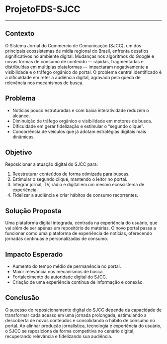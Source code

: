 # ProjetoFDS-SJCC

---

## Contexto

O Sistema Jornal do Commercio de Comunicação (SJCC), um dos principais ecossistemas de mídia regional do Brasil, enfrenta desafios significativos no ambiente digital. Mudanças nos algoritmos do Google e novas formas de consumo de conteúdo — rápidas, fragmentadas e distribuídas em múltiplas plataformas — impactaram negativamente a visibilidade e o tráfego orgânico do portal. O problema central identificado é a dificuldade em reter a audiência digital, agravada pela queda de relevância nos mecanismos de busca.

## Problema

* Notícias pouco estruturadas e com baixa interatividade reduzem o alcance.
* Diminuição de tráfego orgânico e visibilidade em motores de busca.
* Dificuldade em gerar fidelização e estimular o “segundo clique”.
* Concorrência de veículos que já adotam estratégias digitais mais dinâmicas.

## Objetivo

Reposicionar a atuação digital do SJCC para:

1. Reestruturar conteúdos de forma otimizada para buscas.
2. Estimular o segundo clique, mantendo o leitor no portal.
3. Integrar jornal, TV, rádio e digital em um mesmo ecossistema de experiência.
4. Fidelizar a audiência e criar hábitos de consumo recorrentes.

## Solução Proposta

Uma plataforma digital integrada, centrada na experiência do usuário, que vai além de ser apenas um repositório de matérias. O novo portal passa a funcionar como uma plataforma de experiência de notícias, oferecendo jornadas contínuas e personalizadas de consumo.


## Impacto Esperado

* Aumento do tempo médio de permanência no portal.
* Maior relevância nos mecanismos de busca.
* Fortalecimento da autoridade digital do SJCC.
* Criação de uma experiência contínua de informação e conexão.

## Conclusão

O sucesso do reposicionamento digital do SJCC depende da capacidade de transformar cada acesso em uma jornada prolongada, estimulando a descoberta de novos conteúdos e consolidando o hábito de consumo no portal. Ao alinhar produção jornalística, tecnologia e experiência do usuário, o SJCC se reposiciona de forma competitiva no cenário digital, recuperando relevância e fidelizando sua audiência.


